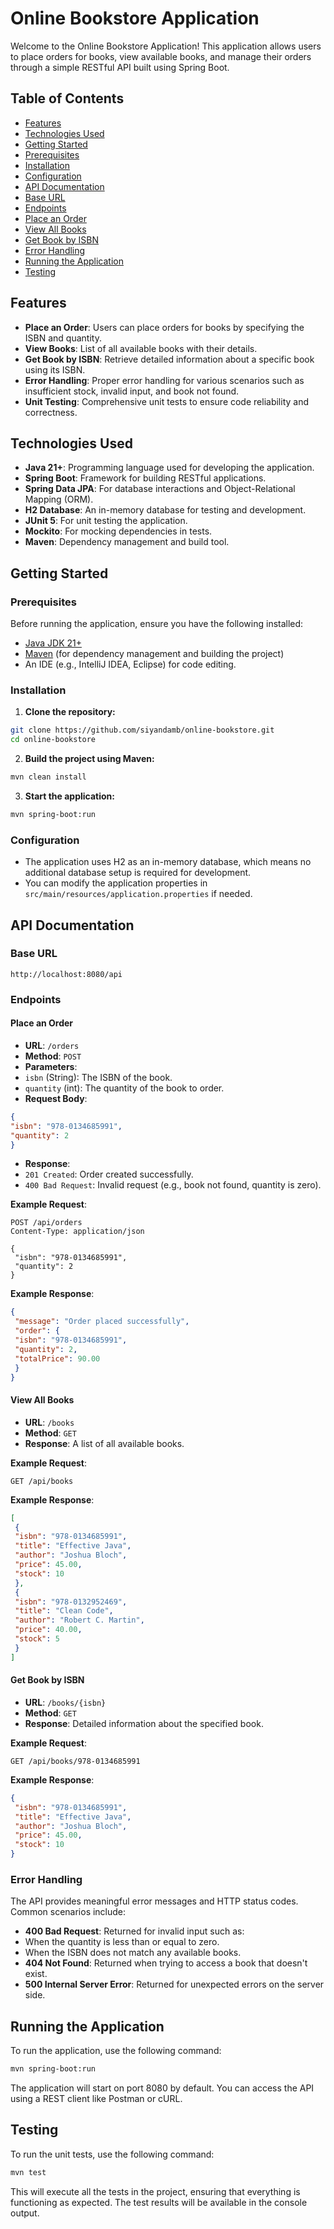 # Online Bookstore Application

Welcome to the Online Bookstore Application! This application allows users to place orders for books, view available books, and manage their orders through a simple RESTful API built using Spring Boot. 

## Table of Contents

- [Features](#features)
- [Technologies Used](#technologies-used)
- [Getting Started](#getting-started)
 - [Prerequisites](#prerequisites)
 - [Installation](#installation)
 - [Configuration](#configuration)
- [API Documentation](#api-documentation)
 - [Base URL](#base-url)
 - [Endpoints](#endpoints)
 - [Place an Order](#place-an-order)
 - [View All Books](#view-all-books)
 - [Get Book by ISBN](#get-book-by-isbn)
- [Error Handling](#error-handling)
- [Running the Application](#running-the-application)
- [Testing](#testing)

## Features

- **Place an Order**: Users can place orders for books by specifying the ISBN and quantity.
- **View Books**: List of all available books with their details.
- **Get Book by ISBN**: Retrieve detailed information about a specific book using its ISBN.
- **Error Handling**: Proper error handling for various scenarios such as insufficient stock, invalid input, and book not found.
- **Unit Testing**: Comprehensive unit tests to ensure code reliability and correctness.

## Technologies Used

- **Java 21+**: Programming language used for developing the application.
- **Spring Boot**: Framework for building RESTful applications.
- **Spring Data JPA**: For database interactions and Object-Relational Mapping (ORM).
- **H2 Database**: An in-memory database for testing and development.
- **JUnit 5**: For unit testing the application.
- **Mockito**: For mocking dependencies in tests.
- **Maven**: Dependency management and build tool.

## Getting Started

### Prerequisites

Before running the application, ensure you have the following installed:

- [Java JDK 21+](https://www.oracle.com/java/technologies/javase/jdk11-downloads.html)
- [Maven](https://maven.apache.org/download.cgi) (for dependency management and building the project)
- An IDE (e.g., IntelliJ IDEA, Eclipse) for code editing.

### Installation

1. **Clone the repository:**

 ```bash
 git clone https://github.com/siyandamb/online-bookstore.git
 cd online-bookstore
 ```

2. **Build the project using Maven:**

 ```bash
 mvn clean install
 ```

3. **Start the application:**

 ```bash
 mvn spring-boot:run
 ```

### Configuration

- The application uses H2 as an in-memory database, which means no additional database setup is required for development.
- You can modify the application properties in `src/main/resources/application.properties` if needed.

## API Documentation

### Base URL

```
http://localhost:8080/api
```

### Endpoints

#### Place an Order

- **URL**: `/orders`
- **Method**: `POST`
- **Parameters**:
 - `isbn` (String): The ISBN of the book.
 - `quantity` (int): The quantity of the book to order.
- **Request Body**:

 ```json
 {
 "isbn": "978-0134685991",
 "quantity": 2
 }
 ```

- **Response**:
 - `201 Created`: Order created successfully.
 - `400 Bad Request`: Invalid request (e.g., book not found, quantity is zero).

**Example Request**:

```http
POST /api/orders
Content-Type: application/json

{
 "isbn": "978-0134685991",
 "quantity": 2
}
```

**Example Response**:

```json
{
 "message": "Order placed successfully",
 "order": {
 "isbn": "978-0134685991",
 "quantity": 2,
 "totalPrice": 90.00
 }
}
```

#### View All Books

- **URL**: `/books`
- **Method**: `GET`
- **Response**: A list of all available books.

**Example Request**:

```http
GET /api/books
```

**Example Response**:

```json
[
 {
 "isbn": "978-0134685991",
 "title": "Effective Java",
 "author": "Joshua Bloch",
 "price": 45.00,
 "stock": 10
 },
 {
 "isbn": "978-0132952469",
 "title": "Clean Code",
 "author": "Robert C. Martin",
 "price": 40.00,
 "stock": 5
 }
]
```

#### Get Book by ISBN

- **URL**: `/books/{isbn}`
- **Method**: `GET`
- **Response**: Detailed information about the specified book.

**Example Request**:

```http
GET /api/books/978-0134685991
```

**Example Response**:

```json
{
 "isbn": "978-0134685991",
 "title": "Effective Java",
 "author": "Joshua Bloch",
 "price": 45.00,
 "stock": 10
}
```

### Error Handling

The API provides meaningful error messages and HTTP status codes. Common scenarios include:

- **400 Bad Request**: Returned for invalid input such as:
 - When the quantity is less than or equal to zero.
 - When the ISBN does not match any available books.
- **404 Not Found**: Returned when trying to access a book that doesn't exist.
- **500 Internal Server Error**: Returned for unexpected errors on the server side.

## Running the Application

To run the application, use the following command:

```bash
mvn spring-boot:run
```

The application will start on port 8080 by default. You can access the API using a REST client like Postman or cURL.

## Testing

To run the unit tests, use the following command:

```bash
mvn test
```

This will execute all the tests in the project, ensuring that everything is functioning as expected. The test results will be available in the console output.

